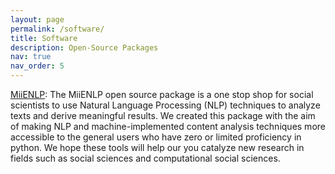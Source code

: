 ```yaml
---
layout: page
permalink: /software/
title: Software
description: Open-Source Packages
nav: true
nav_order: 5
---
```


[MiiENLP](https://github.com/miielab/miienlp): 
The MiiENLP open source package is a one stop shop for social scientists to use Natural Language Processing (NLP) techniques to analyze texts and derive meaningful results. We created this package with the aim of making NLP and machine-implemented content analysis techniques more accessible to the general users who have zero or limited proficiency in python. We hope these tools will help our you catalyze new research in fields such as social sciences and computational social sciences. 
